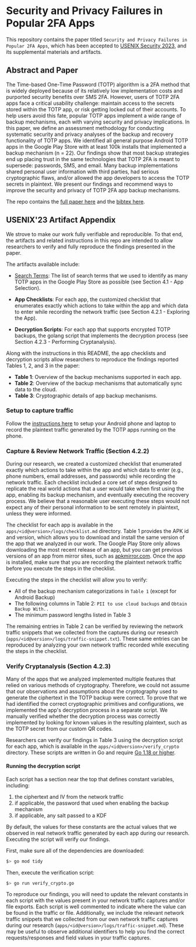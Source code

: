 # Security and Privacy Failures in Popular 2FA Apps
This repository contains the paper titled `Security and Privacy Failures in
Popular 2FA Apps`, which has been accepted to [USENIX Security
2023](https://www.usenix.org/conference/usenixsecurity23/presentation/gilsenan),
and its supplemental materials and artifacts.

## Abstract and Paper

The Time-based One-Time Password (TOTP) algorithm is a 2FA method that is widely
deployed because of its relatively low implementation costs and purported
security benefits over SMS 2FA. However, users of TOTP 2FA apps face a critical
usability challenge: maintain access to the secrets stored within the TOTP app,
or risk getting locked out of their accounts. To help users avoid this fate,
popular TOTP apps implement a wide range of backup mechanisms, each with varying
security and privacy implications. In this paper, we define an assessment
methodology for conducting systematic security and privacy analyses of the
backup and recovery functionality of TOTP apps. We identified all general
purpose Android TOTP apps in the Google Play Store with at least 100k installs
that implemented a backup mechanism (n = 22). Our findings show that most backup
strategies end up placing trust in the same technologies that TOTP 2FA is meant
to supersede: passwords, SMS, and email. Many backup implementations shared
personal user information with third parties, had serious cryptographic flaws,
and/or allowed the app developers to access the TOTP secrets in plaintext. We
present our findings and recommend ways to improve the security and privacy of
TOTP 2FA app backup mechanisms.

The repo contains the [full paper
here](/Gilsenan%20et%20al%20-%20Security%20and%20Privacy%20Failures%20in%20Popular%202FA%20Apps.pdf)
and the [bibtex here](/bibtex.txt).

## USENIX'23 Artifact Appendix

We strove to make our work fully verifiable and reproducible. To that end, the
artifacts and related instructions in this repo are intended to allow
researchers to verify and fully reproduce the findings presented in the paper.

The artifacts available include:

- [Search Terms](search_terms.txt): The list of search terms that we used to
  identify as many TOTP apps in the Google Play Store as possible (see Section
  4.1 - App Selection).

- **App Checklists**: For each app, the customized checklist that enumerates
  exactly which actions to take within the app and which data to enter while
  recording the network traffic (see Section 4.2.1 - Exploring the App).

- **Decryption Scripts**: For each app that supports encrypted TOTP backups, the
  golang script that implements the decryption process (see Section 4.2.3 -
  Performing Cryptanalysis).

Along with the instructions in this README, the app checklists and decryption
scripts allow researchers to reproduce the findings reported Tables 1, 2, and 3
in the paper:

- **Table 1**: Overview of the backup mechanisms supported in each app.
- **Table 2**: Overview of the backup mechanisms that automatically sync data to the cloud.
- **Table 3**: Cryptographic details of app backup mechanisms.

### Setup to capture traffic

Follow the [instructions here](capture-traffic/README.md) to setup your Android
phone and laptop to record the plaintext traffic generated by the TOTP apps
running on the phone.

### Capture & Review Network Traffic (Section 4.2.2)

During our research, we created a customized checklist that enumerated exactly
which actions to take within the app and which data to enter (e.g., phone
numbers, email addresses, and passwords) while recording the network traffic.
Each checklist included a core set of steps designed to replicate the real world
actions that a user would take when first using the app, enabling its backup
mechanism, and eventually executing the recovery process. We believe that a
reasonable user executing these steps would not expect any of their personal
information to be sent remotely in plaintext, unless they were informed.

The checklist for each app is available in the
`apps/<id@version>/logs/checklist.md` directory. Table 1 provides the APK id and
version, which allows you to download and install the same version of the app
that we analyzed in our work. The Google Play Store only allows downloading the
most recent release of an app, but you can get previous versions of an app from
mirror sites, such as [apkmirror.com](https://www.apkmirror.com/). Once the app
is installed, make sure that you are recording the plaintext network traffic
before you execute the steps in the checklist.

Executing the steps in the checklist will allow you to verify:

-  All of the backup mechanism categorizations in `Table 1` (except for Android
   Backup)
-  The following columns in Table 2: `PII to use cloud backups` and `Obtain
   Backup With..`
- The minimum password lengths listed in Table 3

The remaining entries in Table 2 can be verified by reviewing the network
traffic snippets that we collected from the captures during our research
(`apps/<id@version>/logs/traffic-snippet.txt`). These same entries can be
reproduced by analyzing your own network traffic recorded while executing the
steps in the checklist.

### Verify Cryptanalysis (Section 4.2.3)

Many of the apps that we analyzed implemented multiple features that relied on
various methods of cryptography. Therefore, we could not assume that our
observations and assumptions about the cryptography used to generate the
ciphertext in the TOTP backup were correct. To prove that we had identified the
correct cryptographic primitives and configurations, we implemented the app's
decryption process in a separate script. We manually verified whether the
decryption process was correctly implemented by looking for known values in the
resulting plaintext, such as the TOTP secret from our custom QR codes.

Researchers can verify our findings in Table 3 using the decryption script for
each app, which is available in the `apps/<id@version>/verify_crypto` directory.
These scripts are written in Go and require [Go 1.18 or
higher](https://go.dev/doc/install).

#### Running the decryption script
Each script has a section near the top that defines constant variables,
including:

1. the ciphertext and IV from the network traffic
2. if applicable, the password that used when enabling the backup mechanism
3. if applicable, any salt passed to a KDF

By default, the values for these constants are the actual values that we
observed in real network traffic generated by each app during our research.
Executing the script will verify our findings.

First, make sure all of the dependencies are downloaded:

```bash
$> go mod tidy
```

Then, execute the verification script:

```bash
$> go run verify_crypto.go
```

To reproduce our findings, you will need to update the relevant constants in
each script with the values present in your network traffic captures and/or file
exports. Each script is well commented to indicate where the value can be found
in the traffic or file. Additionally, we include the relevant network traffic
snippets that we collected from our own network traffic captures during our
research (`apps/<id@version>/logs/traffic-snippet.md`). These may be useful to
observe additional identifiers to help you find the correct requests/responses
and field values in your traffic captures.
